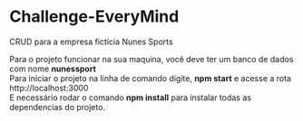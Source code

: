 # Challenge-EveryMind
CRUD para a empresa fictícia Nunes Sports

Para o projeto funcionar na sua maquina, você deve ter um banco de dados com nome <strong>nunessport</strong><br>
Para iniciar o projeto na linha de comando digite, <strong>npm start</strong> e acesse a rota http://localhost:3000<br>
E necessário rodar o comando <strong>npm install</strong> para instalar todas as dependencias do projeto.
